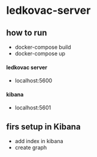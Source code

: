 # ledkovac-server

## how to run
* docker-compose build
* docker-compose up

#### ledkovac server 
* localhost:5600 
#### kibana
* localhost:5601

## firs setup in Kibana
* add index in kibana
* create graph
